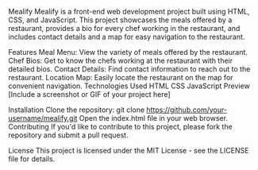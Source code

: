 Mealify
Mealify is a front-end web development project built using HTML, CSS, and JavaScript. This project showcases the meals offered by a restaurant, provides a bio for every chef working in the restaurant, and includes contact details and a map for easy navigation to the restaurant.

Features
Meal Menu: View the variety of meals offered by the restaurant.
Chef Bios: Get to know the chefs working at the restaurant with their detailed bios.
Contact Details: Find contact information to reach out to the restaurant.
Location Map: Easily locate the restaurant on the map for convenient navigation.
Technologies Used
HTML
CSS
JavaScript
Preview
[Include a screenshot or GIF of your project here]

Installation
Clone the repository: git clone https://github.com/your-username/mealify.git
Open the index.html file in your web browser.
Contributing
If you'd like to contribute to this project, please fork the repository and submit a pull request.

License
This project is licensed under the MIT License - see the LICENSE file for details.
